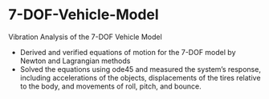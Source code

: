 # 7-DOF-Vehicle-Model
Vibration Analysis of the 7-DOF Vehicle Model

- Derived and verified equations of motion for the 7-DOF model by Newton and Lagrangian methods
- Solved the equations using ode45 and measured the system’s response, including accelerations of the objects, displacements of the tires relative to the body, and movements of roll, pitch, and bounce.
